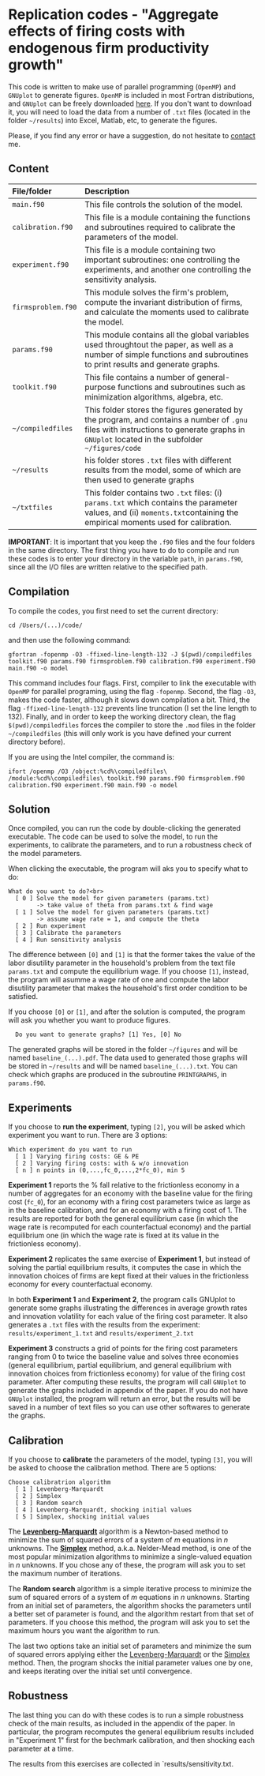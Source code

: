 
# Replication codes - "Aggregate effects of firing costs with endogenous firm productivity growth"

This code is written to make use of parallel programming (`OpenMP`) and `GNUplot` to generate figures. `OpenMP` is included in most Fortran distributions, and `GNUplot` can be freely downloaded [here](https://sourceforge.net/projects/gnuplot/files/gnuplot/5.2.7/). If you don't want to download it, you will need to load the data from a number of `.txt` files (located in the folder `~/results`) into Excel, Matlab, etc, to generate the figures.

Please, if you find any error or have a suggestion, do not hesitate to  [contact](mailto:bpetit@cunef.edu) me.

## Content

| File/folder | Description |
|:------------|:-------------|
| `main.f90` | This file controls the solution of the model. |
| `calibration.f90` | This file is a module containing the functions and subroutines required to calibrate the parameters of the model. |
| `experiment.f90` | This file is a module containing two important subroutines: one controlling the experiments, and another one controlling the sensitivity analysis.
| `firmsproblem.f90` | This module solves the firm's problem, compute the invariant distribution of firms, and calculate the moments used to calibrate the model.
| `params.f90` | This module contains all the global variables used throughtout the paper, as well as a number of simple functions and subroutines to print results and generate graphs.
| `toolkit.f90` | This file contains a number of general-purpose functions and subroutines such as minimization algorithms, algebra, etc.
| `~/compiledfiles` |  This folder stores the figures generated by the program, and contains a number of `.gnu` files with instructions to generate graphs in `GNUplot` located in the subfolder `~/figures/code`
| `~/results` | his folder stores `.txt` files with different results from the model, some of which are then used to generate graphs
| `~/txtfiles` | This folder contains two `.txt` files: (i) `params.txt` which contains the parameter values, and  (ii) `moments.txt`containing the empirical moments used for calibration.


**IMPORTANT**: It is important that you keep the `.f90` files and the four folders in the same directory. The first thing you have to do to compile and run these codes is to enter your directory in the variable `path`, in `params.f90`, since all the I/O files are written relative to the specified path.

## Compilation

To compile the codes, you first need to set the current directory:
```
cd /Users/(...)/code/
```
and then use the following command:
```
gfortran -fopenmp -O3 -ffixed-line-length-132 -J $(pwd)/compiledfiles toolkit.f90 params.f90 firmsproblem.f90 calibration.f90 experiment.f90 main.f90 -o model
```
This command includes four flags. First, compiler to link the executable with `OpenMP` for parallel programing, using the flag `-fopenmp`. Second, the flag `-O3`, makes the code faster, although it slows down compilation a bit. Third, the flag `-ffixed-line-length-132` prevents line truncation (I set the line length to 132). Finally, and in order to keep the working directory clean, the flag `$(pwd)/compiledfiles` forces the compiler to store the `.mod` files in the folder `~/compiledfiles` (this will only work is you have defined your current directory before).

If you are using the Intel compiler, the command is:
```
ifort /openmp /O3 /object:%cd%\compiledfiles\ /module:%cd%\compiledfiles\ toolkit.f90 params.f90 firmsproblem.f90 calibration.f90 experiment.f90 main.f90 -o model
```  
  
## Solution

Once compiled, you can run the code by double-clicking the generated executable. The code can be used to solve the model, to run the experiments, to calibrate the parameters, and to run a robustness check of the model parameters.

When clicking the executable, the program will aks you to specify what to do:

```
What do you want to do?<br>
  [ 0 ] Solve the model for given parameters (params.txt)
        -> take value of theta from params.txt & find wage
  [ 1 ] Solve the model for given parameters (params.txt)
        -> assume wage rate = 1, and compute the theta
  [ 2 ] Run experiment
  [ 3 ] Calibrate the parameters
  [ 4 ] Run sensitivity analysis
```

The difference between `[0]` and `[1]` is that the former takes the value of the labor disutility parameter in the household's problem from the text file `params.txt` and compute the equilibrium wage. If you choose `[1]`, instead, the program will asumme a wage rate of one and compute the labor disutility parameter that makes the household's first order condition to be satisfied.

If you choose `[0]` or `[1]`, and after the solution is computed, the program will ask you whether you want to produce figures.

```
  Do you want to generate graphs? [1] Yes, [0] No
```

The generated graphs will be stored in the folder `~/figures` and will be named `baseline_(...).pdf`. The data used to generated those graphs will be stored in `~/results` and will be named `baseline_(...).txt`. You can check which graphs are produced in the subroutine `PRINTGRAPHS`, in `params.f90`.


## Experiments

If you choose to **run the experiment**, typing `[2]`, you will be asked which experiment you want to run. There are 3 options:
```
Which experiment do you want to run
  [ 1 ] Varying firing costs: GE & PE
  [ 2 ] Varying firing costs: with & w/o innovation 
  [ n ] n points in (0,...,fc_0,...,2*fc_0), min 5
```
**Experiment 1** reports the % fall relative to the frictionless economy in a number of aggregates for an economy with the baseline value for the firing cost (`fc_0`), for an economy with a firing cost parameters twice as large as in the baseline calibration, and for an economy with a firing cost of 1. The results are reported for both the general equilibrium case (in which the wage rate is recomputed for each counterfactual economy) and the partial equilibrium one (in which the wage rate is fixed at its value in the frictionless economy).

**Experiment 2** replicates the same exercise of **Experiment 1**, but instead of solving the partial equilibrium results, it computes the case in which the innovation choices of firms are kept fixed at their values in the frictionless economy for every counterfactual economy.

In both **Experiment 1** and **Experiment 2**, the program calls <c>GNUplot</c> to generate some graphs illustrating the differences in average growth rates and innovation volatility for each value of the firing cost parameter. It also generates a `.txt` files with the results from the experiment: `results/experiment_1.txt` and `results/experiment_2.txt`

**Experiment 3** constructs a grid of points for the firing cost parameters ranging from 0 to twice the baseline value and solves three economies (general equilibrium, partial equilibrium, and general equilibrium with innovation choices from frictionless economy) for value of the firing cost parameter. After computing these results, the program will call `GNUplot` to generate the graphs included in appendix of the paper. If you do not have `GNUplot` installed, the program will return an error, but the results will be saved in a number of text files so you can use other softwares to generate the graphs.


## Calibration

If you choose to **calibrate** the parameters of the model, typing `[3]`, you will be asked to choose the calibration method. There are 5 options:
```
Choose calibratrion algorithm
  [ 1 ] Levenberg-Marquardt
  [ 2 ] Simplex
  [ 3 ] Random search
  [ 4 ] Levenberg-Marquardt, shocking initial values
  [ 5 ] Simplex, shocking initial values
```


The [**Levenberg-Marquardt**](https://en.wikipedia.org/wiki/Levenberg–Marquardt_algorithm) algorithm is a Newton-based method to minimize the sum of squared errors of a system of _m_ equations in _n_ unknowns. The [**Simplex**](https://en.wikipedia.org/wiki/Simplex_algorithm) method, a.k.a. Nelder-Mead method, is one of the most popular minimization algorithms to minimize a single-valued equation in _n_ unknowns. If you chose any of these, the program will ask you to set the maximum number of iterations.

The **Random search** algorithm is a simple iterative process to minimize the sum of squared errors of a system of _m_ equations in _n_ unknowns. Starting from an initial set of parameters, the algorithm shocks the parameters until a better set of parameter is found, and the algorithm restart from that set of parameters. If you choose this method, the program will ask you to set the maximum hours you want the algorithm to run.

The last two options take an initial set of parameters and minimize the sum of squared errors applying either the [Levenberg-Marquardt](https://en.wikipedia.org/wiki/Levenberg–Marquardt_algorithm) or the [Simplex](https://en.wikipedia.org/wiki/Simplex_algorithm) method. Then, the program shocks the initial parameter values one by one, and keeps iterating over the initial set until convergence.

## Robustness

The last thing you can do with these codes is to run a simple robustness check of the main results, as included in the appendix of the paper. In particular, the program recomputes the general equilibrium results included in "Experiment 1" first for the bechmark calibration, and then shocking each parameter at a time.

The results from this exercises are collected in `results/sensitivity.txt.

   


